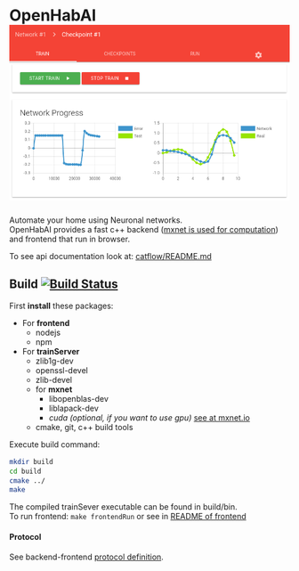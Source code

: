 # OpenHabAI<br>![](doc/img/frontend.png)
Automate your home using Neuronal networks. <br>
OpenHabAI provides a fast c++ backend 
([mxnet is used for computation](http://mxnet.io)) and frontend that run in browser.

To see api documentation look at: [catflow/README.md](catflow/README.md)

## Build [![Build Status](https://travis-ci.org/PancakeSoftware/openHabAI.svg?branch=master)](https://travis-ci.org/PancakeSoftware/openHabAI)
First **install** these packages:
* For **frontend**
    * nodejs
    * npm
* For **trainServer**
    * zlib1g-dev
    * openssl-devel
    * zlib-devel
    * for **mxnet**
        * libopenblas-dev 
        * liblapack-dev
        * *cuda (optional, if you want to use gpu)* [see at mxnet.io](http://mxnet.io/get_started/build_from_source.html#optional-cuda-cudnn-for-nvidia-gpus)
    * cmake, git, c++ build tools
    
Execute build command:
```bash
mkdir build
cd build
cmake ../
make 
```
The compiled trainSever executable can be found in build/bin. <br>
To run frontend: ```make frontendRun``` or see in [README of frontend](frontend-angular/README.md)

 
#### Protocol
See backend-frontend [protocol definition](./doc/README.md).
